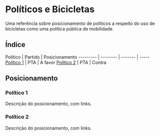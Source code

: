 # Políticos e Bicicletas

Uma referência sobre posicionamento de políticos a respeito do uso de bicicletas como uma política pública de mobilidade.

## Índice

Político  | Partido | Posicionamento 
--------- | -------- | ------- | -----
[Político 1](#politico-1)  | PTA | A favor
[Político 2](#politico-2)  | PTA | Contra

## Posicionamento

### Político 1

Descrição do posicionamento, com links.

### Político 2

Descrição do posicionamento, com links.
